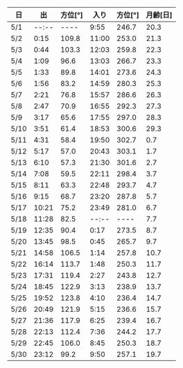 |日|出|方位[°]|入り|方位[°]|月齢[日]|
|---|---|---|---|---|---|
|5/1|--:--|----|9:55|246.7|20.3|
|5/2|0:15|109.8|11:00|253.0|21.3|
|5/3|0:44|103.3|12:03|259.8|22.3|
|5/4|1:09|96.6|13:03|266.7|23.3|
|5/5|1:33|89.8|14:01|273.6|24.3|
|5/6|1:56|83.2|14:59|280.3|25.3|
|5/7|2:21|76.8|15:57|286.6|26.3|
|5/8|2:47|70.9|16:55|292.3|27.3|
|5/9|3:17|65.6|17:55|297.0|28.3|
|5/10|3:51|61.4|18:53|300.6|29.3|
|5/11|4:31|58.4|19:50|302.7|0.7|
|5/12|5:17|57.0|20:43|303.1|1.7|
|5/13|6:10|57.3|21:30|301.6|2.7|
|5/14|7:08|59.5|22:11|298.4|3.7|
|5/15|8:11|63.3|22:48|293.7|4.7|
|5/16|9:15|68.7|23:20|287.8|5.7|
|5/17|10:21|75.2|23:49|281.0|6.7|
|5/18|11:28|82.5|--:--|----|7.7|
|5/19|12:35|90.4|0:17|273.5|8.7|
|5/20|13:45|98.5|0:45|265.7|9.7|
|5/21|14:58|106.5|1:14|257.8|10.7|
|5/22|16:14|113.7|1:48|250.3|11.7|
|5/23|17:31|119.4|2:27|243.8|12.7|
|5/24|18:45|122.9|3:13|238.9|13.7|
|5/25|19:52|123.8|4:10|236.4|14.7|
|5/26|20:49|121.9|5:15|236.6|15.7|
|5/27|21:36|117.9|6:25|239.4|16.7|
|5/28|22:13|112.4|7:36|244.2|17.7|
|5/29|22:45|106.0|8:45|250.3|18.7|
|5/30|23:12|99.2|9:50|257.1|19.7|
